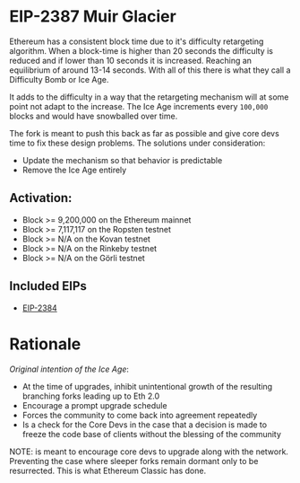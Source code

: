 # EIP-2387 Muir Glacier
Ethereum has a consistent block time due to it's difficulty retargeting algorithm. When a block-time is higher than 20 seconds the difficulty is reduced and if lower than 10 seconds it is increased. Reaching an equilibrium of around 13-14 seconds. With all of this there is what they call a Difficulty Bomb or Ice Age.

It adds to the difficulty in a way that the retargeting mechanism will at some point not adapt to the increase. The Ice Age increments every `100,000` blocks and would have snowballed over time. 

The fork is meant to push this back as far as possible and give core devs time to fix these design problems. The solutions under consideration:
* Update the mechanism so that behavior is predictable
* Remove the Ice Age entirely

## Activation:
* Block >= 9,200,000 on the Ethereum mainnet
* Block >= 7,117,117 on the Ropsten testnet
* Block >= N/A on the Kovan testnet
* Block >= N/A on the Rinkeby testnet
* Block >= N/A on the Görli testnet

## Included EIPs
* [EIP-2384](https://github.com/0xNazgul/EIP-Notes/blob/main/Core/EIP-2384-Muir-Glacier-Difficulty.md)

# Rationale
*Original intention of the Ice Age*:
* At the time of upgrades, inhibit unintentional growth of the resulting branching forks leading up to Eth 2.0
* Encourage a prompt upgrade schedule
* Forces the community to come back into agreement repeatedly
* Is a check for the Core Devs in the case that a decision is made to freeze the code base of clients without the blessing of the community

NOTE: is meant to encourage core devs to upgrade along with the network. Preventing the case where sleeper forks remain dormant only to be resurrected. This is what Ethereum Classic has done.
